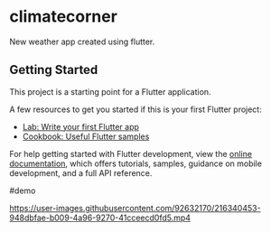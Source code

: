 # climatecorner

New weather app created using flutter.

## Getting Started

This project is a starting point for a Flutter application.

A few resources to get you started if this is your first Flutter project:

- [Lab: Write your first Flutter app](https://docs.flutter.dev/get-started/codelab)
- [Cookbook: Useful Flutter samples](https://docs.flutter.dev/cookbook)

For help getting started with Flutter development, view the
[online documentation](https://docs.flutter.dev/), which offers tutorials,
samples, guidance on mobile development, and a full API reference.

#demo


https://user-images.githubusercontent.com/92632170/216340453-948dbfae-b009-4a96-9270-41cceecd0fd5.mp4

